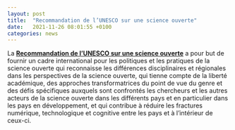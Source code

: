 ```yaml
---
layout: post
title:  "Recommandation de l’UNESCO sur une science ouverte"
date:   2021-11-26 08:01:55 +0100
categories: news
---
```


La **[Recommandation de l’UNESCO sur une science ouverte](https://unesdoc.unesco.org/ark:/48223/pf0000379949_fre)** a pour but de fournir un cadre international pour les politiques et les pratiques de la science ouverte qui reconnaisse les différences disciplinaires et régionales dans les perspectives de la science ouverte, qui tienne compte de la liberté académique, des approches transformatrices du point de vue du genre et des défis spécifiques auxquels sont confrontés les chercheurs et les autres acteurs de la science ouverte dans les différents pays et en particulier dans les pays en développement, et qui contribue à réduire les fractures numérique, technologique et cognitive entre les pays et à l’intérieur de ceux-ci.

